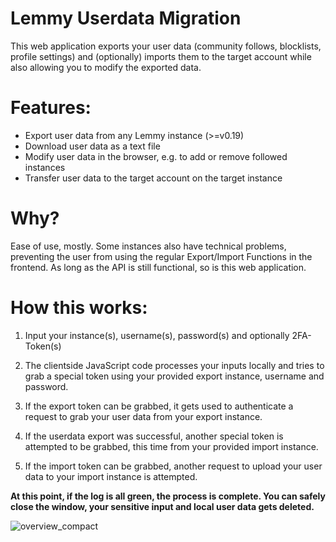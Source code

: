 
# Lemmy Userdata Migration

This web application exports your user data (community follows, blocklists, profile settings) and (optionally) imports them to the target account while also allowing you to modify the exported data.

# Features:
- Export user data from any Lemmy instance (>=v0.19)
- Download user data as a text file
- Modify user data in the browser, e.g. to add or remove followed instances
- Transfer user data to the target account on the target instance

# Why?
Ease of use, mostly. Some instances also have technical problems, preventing the user from using the regular Export/Import Functions in the frontend. As long as the API is still functional, so is this web application. 


# How this works:

1. Input your instance(s), username(s), password(s) and optionally 2FA-Token(s)

2. The clientside JavaScript code processes your inputs locally and tries to grab a special token using your provided export instance, username and password.

3. If the export token can be grabbed, it gets used to authenticate a request to grab your user data from your export instance.

4. If the userdata export was successful, another special token is attempted to be grabbed, this time from your provided import instance.

5. If the import token can be grabbed, another request to upload your user data to your import instance is attempted.

**At this point, if the log is all green, the process is complete. You can safely close the window, your sensitive input and local user data gets deleted.**

![overview_compact](https://github.com/StableNarwhal/LemmyInstanceMover/assets/14216536/7f2fcf24-cd34-48d1-be74-5957b024962c)
